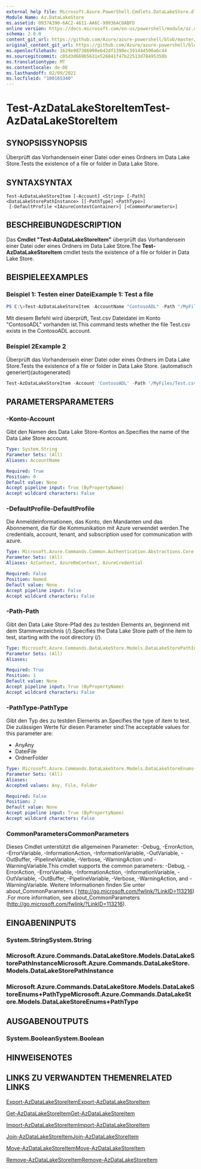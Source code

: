 ```yaml
---
external help file: Microsoft.Azure.PowerShell.Cmdlets.DataLakeStore.dll-Help.xml
Module Name: Az.DataLakeStore
ms.assetid: 0937A390-6AC2-4611-AA6C-99936AC0ABFD
online version: https://docs.microsoft.com/en-us/powershell/module/az.datalakestore/test-azdatalakestoreitem
schema: 2.0.0
content_git_url: https://github.com/Azure/azure-powershell/blob/master/src/DataLakeStore/DataLakeStore/help/Test-AzDataLakeStoreItem.md
original_content_git_url: https://github.com/Azure/azure-powershell/blob/master/src/DataLakeStore/DataLakeStore/help/Test-AzDataLakeStoreItem.md
ms.openlocfilehash: 1629e987386998e642df1390ec391444500a6c44
ms.sourcegitcommit: c05d3d669b5631e526841f47b22513d78495350b
ms.translationtype: MT
ms.contentlocale: de-DE
ms.lasthandoff: 02/09/2021
ms.locfileid: "100165340"
---
```

# <span data-ttu-id="4320a-101">Test-AzDataLakeStoreItem</span><span class="sxs-lookup"><span data-stu-id="4320a-101">Test-AzDataLakeStoreItem</span></span>

## <span data-ttu-id="4320a-102">SYNOPSIS</span><span class="sxs-lookup"><span data-stu-id="4320a-102">SYNOPSIS</span></span>
<span data-ttu-id="4320a-103">Überprüft das Vorhandensein einer Datei oder eines Ordners im Data Lake Store.</span><span class="sxs-lookup"><span data-stu-id="4320a-103">Tests the existence of a file or folder in Data Lake Store.</span></span>

## <span data-ttu-id="4320a-104">SYNTAX</span><span class="sxs-lookup"><span data-stu-id="4320a-104">SYNTAX</span></span>

```
Test-AzDataLakeStoreItem [-Account] <String> [-Path] <DataLakeStorePathInstance> [[-PathType] <PathType>]
 [-DefaultProfile <IAzureContextContainer>] [<CommonParameters>]
```

## <span data-ttu-id="4320a-105">BESCHREIBUNG</span><span class="sxs-lookup"><span data-stu-id="4320a-105">DESCRIPTION</span></span>
<span data-ttu-id="4320a-106">Das **Cmdlet "Test-AzDataLakeStoreItem"** überprüft das Vorhandensein einer Datei oder eines Ordners im Data Lake Store.</span><span class="sxs-lookup"><span data-stu-id="4320a-106">The **Test-AzDataLakeStoreItem** cmdlet tests the existence of a file or folder in Data Lake Store.</span></span>

## <span data-ttu-id="4320a-107">BEISPIELE</span><span class="sxs-lookup"><span data-stu-id="4320a-107">EXAMPLES</span></span>

### <span data-ttu-id="4320a-108">Beispiel 1: Testen einer Datei</span><span class="sxs-lookup"><span data-stu-id="4320a-108">Example 1: Test a file</span></span>
```powershell
PS C:\>Test-AzDataLakeStoreItem -AccountName "ContosoADL" -Path "/MyFiles/Test.csv"
```

<span data-ttu-id="4320a-109">Mit diesem Befehl wird überprüft, Test.csv Dateidatei im Konto "ContosoADL" vorhanden ist.</span><span class="sxs-lookup"><span data-stu-id="4320a-109">This command tests whether the file Test.csv exists in the ContosoADL account.</span></span>

### <span data-ttu-id="4320a-110">Beispiel 2</span><span class="sxs-lookup"><span data-stu-id="4320a-110">Example 2</span></span>

<span data-ttu-id="4320a-111">Überprüft das Vorhandensein einer Datei oder eines Ordners im Data Lake Store.</span><span class="sxs-lookup"><span data-stu-id="4320a-111">Tests the existence of a file or folder in Data Lake Store.</span></span> <span data-ttu-id="4320a-112">(automatisch generiert)</span><span class="sxs-lookup"><span data-stu-id="4320a-112">(autogenerated)</span></span>

<!-- Aladdin Generated Example -->
```powershell
Test-AzDataLakeStoreItem -Account 'ContosoADL' -Path '/MyFiles/Test.csv' -PathType Any
```

## <span data-ttu-id="4320a-113">PARAMETERS</span><span class="sxs-lookup"><span data-stu-id="4320a-113">PARAMETERS</span></span>

### <span data-ttu-id="4320a-114">-Konto</span><span class="sxs-lookup"><span data-stu-id="4320a-114">-Account</span></span>
<span data-ttu-id="4320a-115">Gibt den Namen des Data Lake Store-Kontos an.</span><span class="sxs-lookup"><span data-stu-id="4320a-115">Specifies the name of the Data Lake Store account.</span></span>

```yaml
Type: System.String
Parameter Sets: (All)
Aliases: AccountName

Required: True
Position: 0
Default value: None
Accept pipeline input: True (ByPropertyName)
Accept wildcard characters: False
```

### <span data-ttu-id="4320a-116">-DefaultProfile</span><span class="sxs-lookup"><span data-stu-id="4320a-116">-DefaultProfile</span></span>
<span data-ttu-id="4320a-117">Die Anmeldeinformationen, das Konto, den Mandanten und das Abonnement, die für die Kommunikation mit Azure verwendet werden.</span><span class="sxs-lookup"><span data-stu-id="4320a-117">The credentials, account, tenant, and subscription used for communication with azure.</span></span>

```yaml
Type: Microsoft.Azure.Commands.Common.Authentication.Abstractions.Core.IAzureContextContainer
Parameter Sets: (All)
Aliases: AzContext, AzureRmContext, AzureCredential

Required: False
Position: Named
Default value: None
Accept pipeline input: False
Accept wildcard characters: False
```

### <span data-ttu-id="4320a-118">-Path</span><span class="sxs-lookup"><span data-stu-id="4320a-118">-Path</span></span>
<span data-ttu-id="4320a-119">Gibt den Data Lake Store-Pfad des zu testden Elements an, beginnend mit dem Stammverzeichnis (/).</span><span class="sxs-lookup"><span data-stu-id="4320a-119">Specifies the Data Lake Store path of the item to test, starting with the root directory (/).</span></span>

```yaml
Type: Microsoft.Azure.Commands.DataLakeStore.Models.DataLakeStorePathInstance
Parameter Sets: (All)
Aliases:

Required: True
Position: 1
Default value: None
Accept pipeline input: True (ByPropertyName)
Accept wildcard characters: False
```

### <span data-ttu-id="4320a-120">-PathType</span><span class="sxs-lookup"><span data-stu-id="4320a-120">-PathType</span></span>
<span data-ttu-id="4320a-121">Gibt den Typ des zu testden Elements an.</span><span class="sxs-lookup"><span data-stu-id="4320a-121">Specifies the type of item to test.</span></span>
<span data-ttu-id="4320a-122">Die zulässigen Werte für diesen Parameter sind:</span><span class="sxs-lookup"><span data-stu-id="4320a-122">The acceptable values for this parameter are:</span></span>
- <span data-ttu-id="4320a-123">Any</span><span class="sxs-lookup"><span data-stu-id="4320a-123">Any</span></span> 
- <span data-ttu-id="4320a-124">Datei</span><span class="sxs-lookup"><span data-stu-id="4320a-124">File</span></span> 
- <span data-ttu-id="4320a-125">Ordner</span><span class="sxs-lookup"><span data-stu-id="4320a-125">Folder</span></span>

```yaml
Type: Microsoft.Azure.Commands.DataLakeStore.Models.DataLakeStoreEnums+PathType
Parameter Sets: (All)
Aliases:
Accepted values: Any, File, Folder

Required: False
Position: 2
Default value: None
Accept pipeline input: True (ByPropertyName)
Accept wildcard characters: False
```

### <span data-ttu-id="4320a-126">CommonParameters</span><span class="sxs-lookup"><span data-stu-id="4320a-126">CommonParameters</span></span>
<span data-ttu-id="4320a-127">Dieses Cmdlet unterstützt die allgemeinen Parameter: -Debug, -ErrorAction, -ErrorVariable, -InformationAction, -InformationVariable, -OutVariable, -OutBuffer, -PipelineVariable, -Verbose, -WarningAction und -WarningVariable.</span><span class="sxs-lookup"><span data-stu-id="4320a-127">This cmdlet supports the common parameters: -Debug, -ErrorAction, -ErrorVariable, -InformationAction, -InformationVariable, -OutVariable, -OutBuffer, -PipelineVariable, -Verbose, -WarningAction, and -WarningVariable.</span></span> <span data-ttu-id="4320a-128">Weitere Informationen finden Sie unter about_CommonParameters ( http://go.microsoft.com/fwlink/?LinkID=113216) .</span><span class="sxs-lookup"><span data-stu-id="4320a-128">For more information, see about_CommonParameters (http://go.microsoft.com/fwlink/?LinkID=113216).</span></span>

## <span data-ttu-id="4320a-129">EINGABEN</span><span class="sxs-lookup"><span data-stu-id="4320a-129">INPUTS</span></span>

### <span data-ttu-id="4320a-130">System.String</span><span class="sxs-lookup"><span data-stu-id="4320a-130">System.String</span></span>

### <span data-ttu-id="4320a-131">Microsoft.Azure.Commands.DataLakeStore.Models.DataLakeStorePathInstance</span><span class="sxs-lookup"><span data-stu-id="4320a-131">Microsoft.Azure.Commands.DataLakeStore.Models.DataLakeStorePathInstance</span></span>

### <span data-ttu-id="4320a-132">Microsoft.Azure.Commands.DataLakeStore.Models.DataLakeStoreEnums+PathType</span><span class="sxs-lookup"><span data-stu-id="4320a-132">Microsoft.Azure.Commands.DataLakeStore.Models.DataLakeStoreEnums+PathType</span></span>

## <span data-ttu-id="4320a-133">AUSGABEN</span><span class="sxs-lookup"><span data-stu-id="4320a-133">OUTPUTS</span></span>

### <span data-ttu-id="4320a-134">System.Boolean</span><span class="sxs-lookup"><span data-stu-id="4320a-134">System.Boolean</span></span>

## <span data-ttu-id="4320a-135">HINWEISE</span><span class="sxs-lookup"><span data-stu-id="4320a-135">NOTES</span></span>

## <span data-ttu-id="4320a-136">LINKS ZU VERWANDTEN THEMEN</span><span class="sxs-lookup"><span data-stu-id="4320a-136">RELATED LINKS</span></span>

[<span data-ttu-id="4320a-137">Export-AzDataLakeStoreItem</span><span class="sxs-lookup"><span data-stu-id="4320a-137">Export-AzDataLakeStoreItem</span></span>](./Export-AzDataLakeStoreItem.md)

[<span data-ttu-id="4320a-138">Get-AzDataLakeStoreItem</span><span class="sxs-lookup"><span data-stu-id="4320a-138">Get-AzDataLakeStoreItem</span></span>](./Get-AzDataLakeStoreItem.md)

[<span data-ttu-id="4320a-139">Import-AzDataLakeStoreItem</span><span class="sxs-lookup"><span data-stu-id="4320a-139">Import-AzDataLakeStoreItem</span></span>](./Import-AzDataLakeStoreItem.md)

[<span data-ttu-id="4320a-140">Join-AzDataLakeStoreItem</span><span class="sxs-lookup"><span data-stu-id="4320a-140">Join-AzDataLakeStoreItem</span></span>](./Join-AzDataLakeStoreItem.md)

[<span data-ttu-id="4320a-141">Move-AzDataLakeStoreItem</span><span class="sxs-lookup"><span data-stu-id="4320a-141">Move-AzDataLakeStoreItem</span></span>](./Move-AzDataLakeStoreItem.md)

[<span data-ttu-id="4320a-142">Remove-AzDataLakeStoreItem</span><span class="sxs-lookup"><span data-stu-id="4320a-142">Remove-AzDataLakeStoreItem</span></span>](./Remove-AzDataLakeStoreItem.md)


